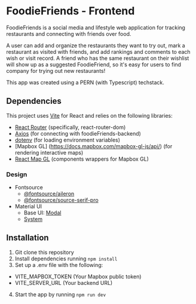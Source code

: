 # FoodieFriends - Frontend

FoodieFriends is a social media and lifestyle web application for tracking restaurants and connecting with friends over food.

A user can add and organize the restaurants they want to try out, mark a restaurant as visited with friends, and add rankings and comments to each wish or visit record. A friend who has the same restaurant on their wishlist will show up as a suggested FoodieFriend, so it's easy for users to find company for trying out new restaurants!

This app was created using a PERN (with Typescript) techstack.

## Dependencies
This project uses [Vite](https://vitejs.dev/guide/) for React and relies on the following libraries:
* [React Router](https://reactrouter.com/en/main/start/overview) (specifically, react-router-dom)
* [Axios](https://axios-http.com/docs/intro) (for connecting with foodieFriends-backend)
* [dotenv](https://www.npmjs.com/package/dotenv) (for loading environment variables)
* [Mapbox GL] (https://docs.mapbox.com/mapbox-gl-js/api/) (for rendering interactive maps)
* [React Map GL](https://visgl.github.io/react-map-gl/) (components wrappers for Mapbox GL)
### Design
* Fontsource
  * [@fontsource/aileron](https://socket.dev/npm/package/@fontsource/aileron)
  * [@fontsource/source-serif-pro](https://fontsource.org/fonts/source-serif-pro)
* Material UI 
  * Base UI: [Modal](https://mui.com/base-ui/react-modal/)
  * [System](https://mui.com/system/getting-started/)

## Installation
1. Git clone this repository
2. Install dependencies running `npm install`
3. Set up a .env file with the following:
  * VITE_MAPBOX_TOKEN (Your Mapbox public token)
  * VITE_SERVER_URL (Your backend URL)
4. Start the app by running `npm run dev`
